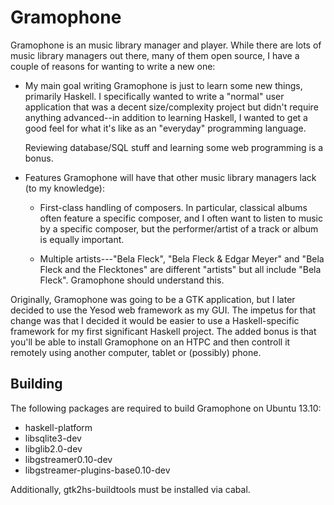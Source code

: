 Gramophone
==========

Gramophone is an music library manager and player. While there are lots of music
library managers out there, many of them open source, I have a couple of reasons
for wanting to write a new one:

*   My main goal writing Gramophone is just to learn some new things,
    primarily Haskell. I specifically wanted to write a "normal" user
    application that was a decent size/complexity project but didn't require
    anything advanced--in addition to learning Haskell, I wanted to get a good
    feel for what it's like as an "everyday" programming language.

    Reviewing database/SQL stuff and learning some web programming is a bonus.

*   Features Gramophone will have that other music library managers lack (to
    my knowledge):

    -   First-class handling of composers. In particular, classical albums
        often feature a specific composer, and I often want to listen to music
        by a specific composer, but the performer/artist of a track or album
        is equally important.

    -   Multiple artists---"Bela Fleck", "Bela Fleck & Edgar Meyer" and "Bela
        Fleck and the Flecktones" are different "artists" but all include
        "Bela Fleck". Gramophone should understand this.

Originally, Gramophone was going to be a GTK application, but I later decided
to use the Yesod web framework as my GUI. The impetus for that change was that
I decided it would be easier to use a Haskell-specific framework for my first
significant Haskell project. The added bonus is that you'll be able to install
Gramophone on an HTPC and then controll it remotely using another computer,
tablet or (possibly) phone.

Building
--------

The following packages are required to build Gramophone on Ubuntu 13.10:

* haskell-platform
* libsqlite3-dev
* libglib2.0-dev
* libgstreamer0.10-dev
* libgstreamer-plugins-base0.10-dev

Additionally, gtk2hs-buildtools must be installed via cabal.